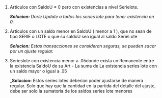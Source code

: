1.  Articulos con SaldoU = 0 pero con existencias a nivel
Serielote.

    _**Solucion:** Darle Update a todos los series lote para tener existencia
  en 0._

2.  Articulos con un saldo menor en SaldoU ( menor a 1 ),  que no sean de tipo
SERIE o LOTE o que su saldoU sea igual al saldo SerieLote

    _**Solucion:** Estas transacciones se consideran seguras, se pueden 
  sacar por un ajuste regular._

3.  Serieslote con existencia menor a .05donde exista un Remanente entre la
existencia SaldoU de su Art - La suma de La existencia series lote con un saldo
mayor o igual a .05

    _**Solucion:** Estos series lotes deberian poder ajustarse de manera
    regular. Solo que hay que la cantidad en la partida del detalle del ajuste,
    debe ser solo la sumatoria de los saldos series lote menores